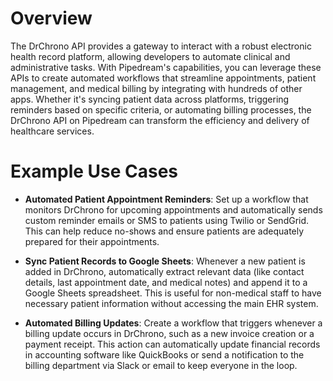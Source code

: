 # Overview

The DrChrono API provides a gateway to interact with a robust electronic health record platform, allowing developers to automate clinical and administrative tasks. With Pipedream's capabilities, you can leverage these APIs to create automated workflows that streamline appointments, patient management, and medical billing by integrating with hundreds of other apps. Whether it's syncing patient data across platforms, triggering reminders based on specific criteria, or automating billing processes, the DrChrono API on Pipedream can transform the efficiency and delivery of healthcare services.

# Example Use Cases

- **Automated Patient Appointment Reminders**: Set up a workflow that monitors DrChrono for upcoming appointments and automatically sends custom reminder emails or SMS to patients using Twilio or SendGrid. This can help reduce no-shows and ensure patients are adequately prepared for their appointments.

- **Sync Patient Records to Google Sheets**: Whenever a new patient is added in DrChrono, automatically extract relevant data (like contact details, last appointment date, and medical notes) and append it to a Google Sheets spreadsheet. This is useful for non-medical staff to have necessary patient information without accessing the main EHR system.

- **Automated Billing Updates**: Create a workflow that triggers whenever a billing update occurs in DrChrono, such as a new invoice creation or a payment receipt. This action can automatically update financial records in accounting software like QuickBooks or send a notification to the billing department via Slack or email to keep everyone in the loop.
